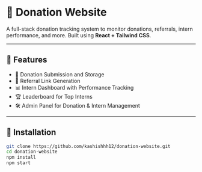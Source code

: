 # 💝 Donation Website

A full-stack donation tracking system to monitor donations, referrals, intern performance, and more. Built using **React + Tailwind CSS**.

---

## 🔧 Features

- 🧾 Donation Submission and Storage
- 🔗 Referral Link Generation
- 📊 Intern Dashboard with Performance Tracking
- 🏆 Leaderboard for Top Interns
- 🛠️ Admin Panel for Donation & Intern Management

---

## 🚀 Installation

```bash
git clone https://github.com/kashishhh12/donation-website.git
cd donation-website
npm install
npm start


